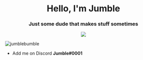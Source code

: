 <h1 align="center">Hello, I'm Jumble</h1>
<h3 align="center">Just some dude that makes stuff sometimes</h3>

<div align="center">
  <a href="https://github.com/anuraghazra/github-readme-stats">
    <img align="center" src="https://github-readme-stats.vercel.app/api/top-langs/?username=jumblebumble&hide=tcl" />
  </a>
</div>

<p align="left"> <img src="https://komarev.com/ghpvc/?username=jumblebumble&label=Profile%20views&color=0e75b6&style=flat" alt="jumblebumble" /> </p>

- Add me on Discord **Jumble#0001**
